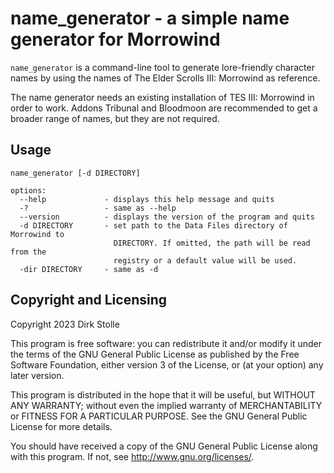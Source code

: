# name_generator - a simple name generator for Morrowind

`name_generator` is a command-line tool to generate lore-friendly character
names by using the names of The Elder Scrolls III: Morrowind as reference.

The name generator needs an existing installation of TES III: Morrowind in order
to work. Addons Tribunal and Bloodmoon are recommended to get a broader range of
names, but they are not required.

## Usage

```
name_generator [-d DIRECTORY]

options:
  --help             - displays this help message and quits
  -?                 - same as --help
  --version          - displays the version of the program and quits
  -d DIRECTORY       - set path to the Data Files directory of Morrowind to
                       DIRECTORY. If omitted, the path will be read from the
                       registry or a default value will be used.
  -dir DIRECTORY     - same as -d
```

## Copyright and Licensing

Copyright 2023  Dirk Stolle

This program is free software: you can redistribute it and/or modify
it under the terms of the GNU General Public License as published by
the Free Software Foundation, either version 3 of the License, or
(at your option) any later version.

This program is distributed in the hope that it will be useful,
but WITHOUT ANY WARRANTY; without even the implied warranty of
MERCHANTABILITY or FITNESS FOR A PARTICULAR PURPOSE.  See the
GNU General Public License for more details.

You should have received a copy of the GNU General Public License
along with this program.  If not, see <http://www.gnu.org/licenses/>.
